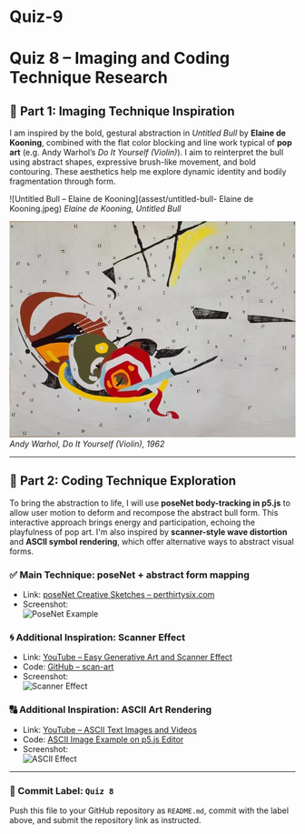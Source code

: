 # Quiz-9
# Quiz 8 – Imaging and Coding Technique Research

## 🎨 Part 1: Imaging Technique Inspiration

I am inspired by the bold, gestural abstraction in *Untitled Bull* by **Elaine de Kooning**, combined with the flat color blocking and line work typical of **pop art** (e.g. Andy Warhol’s *Do It Yourself (Violin)*). I aim to reinterpret the bull using abstract shapes, expressive brush-like movement, and bold contouring. These aesthetics help me explore dynamic identity and bodily fragmentation through form.

![Untitled Bull – Elaine de Kooning](assest/untitled-bull- Elaine de Kooning.jpeg)
*Elaine de Kooning, Untitled Bull*

![Do It Yourself (Violin) – Andy Warhol](assest/4791750039200_.pic.jpg)
*Andy Warhol, Do It Yourself (Violin), 1962*

---

## 🧠 Part 2: Coding Technique Exploration

To bring the abstraction to life, I will use **poseNet body-tracking in p5.js** to allow user motion to deform and recompose the abstract bull form. This interactive approach brings energy and participation, echoing the playfulness of pop art. I'm also inspired by **scanner-style wave distortion** and **ASCII symbol rendering**, which offer alternative ways to abstract visual forms.

### ✅ Main Technique: poseNet + abstract form mapping
- Link: [poseNet Creative Sketches – perthirtysix.com](https://perthirtysix.com/explore-creative-coding-with-30-p5js-sketches)  
- Screenshot:  
  ![PoseNet Example](https://perthirtysix.com/static/media/poseNetSketch.2fb3bde68d48c07d0b64.png)

### 🌀 Additional Inspiration: Scanner Effect
- Link: [YouTube – Easy Generative Art and Scanner Effect](https://www.youtube.com/watch?v=zJnSwHnYLhs)  
- Code: [GitHub – scan-art](https://github.com/kenjihiranabe/scan-art)  
- Screenshot:  
  ![Scanner Effect](https://i.ytimg.com/vi/zJnSwHnYLhs/maxresdefault.jpg)

### 🔠 Additional Inspiration: ASCII Art Rendering
- Link: [YouTube – ASCII Text Images and Videos](https://www.youtube.com/watch?v=4IyeLc6J1Uo)  
- Code: [ASCII Image Example on p5.js Editor](https://editor.p5js.org/aaronmt/sketches/EeAIM5LOp)  
- Screenshot:  
  ![ASCII Effect](https://i.ytimg.com/vi/4IyeLc6J1Uo/maxresdefault.jpg)

---

### 📝 Commit Label: `Quiz 8`

Push this file to your GitHub repository as `README.md`, commit with the label above, and submit the repository link as instructed.